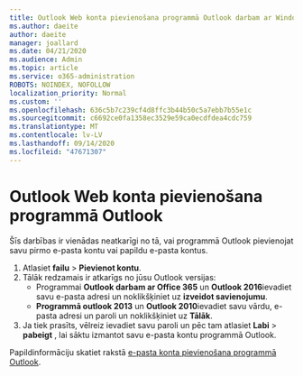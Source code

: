 ```yaml
---
title: Outlook Web konta pievienošana programmā Outlook darbam ar Windows
ms.author: daeite
author: daeite
manager: joallard
ms.date: 04/21/2020
ms.audience: Admin
ms.topic: article
ms.service: o365-administration
ROBOTS: NOINDEX, NOFOLLOW
localization_priority: Normal
ms.custom: ''
ms.openlocfilehash: 636c5b7c239cf4d8ffc3b44b50c5a7ebb7b55e1c
ms.sourcegitcommit: c6692ce0fa1358ec3529e59ca0ecdfdea4cdc759
ms.translationtype: MT
ms.contentlocale: lv-LV
ms.lasthandoff: 09/14/2020
ms.locfileid: "47671307"
---
```

# <a name="add-your-outlook-on-the-web-account-to-outlook"></a>Outlook Web konta pievienošana programmā Outlook

Šīs darbības ir vienādas neatkarīgi no tā, vai programmā Outlook pievienojat savu pirmo e-pasta kontu vai papildu e-pasta kontus.

1. Atlasiet **failu**  >  **Pievienot kontu**.
1. Tālāk redzamais ir atkarīgs no jūsu Outlook versijas:
    - Programmai **Outlook darbam ar Office 365** un **Outlook 2016**ievadiet savu e-pasta adresi un noklikšķiniet uz **izveidot savienojumu**.
    - **Programmā outlook 2013** un **Outlook 2010**ievadiet savu vārdu, e-pasta adresi un paroli un noklikšķiniet uz **Tālāk**.
1. Ja tiek prasīts, vēlreiz ievadiet savu paroli un pēc tam atlasiet **Labi**  >  **pabeigt** , lai sāktu izmantot savu e-pasta kontu programmā Outlook.

Papildinformāciju skatiet rakstā [e-pasta konta pievienošana programmā Outlook](https://support.office.com/article/6e27792a-9267-4aa4-8bb6-c84ef146101b).